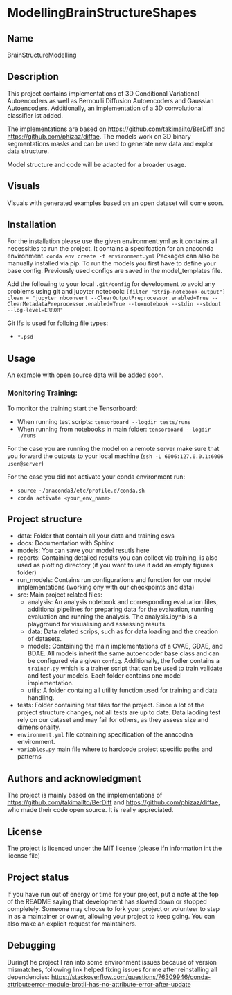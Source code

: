# ModellingBrainStructureShapes

## Name
BrainStructureModelling

## Description
This project contains implementations of 3D Conditional Variational Autoencoders as well as Bernoulli Diffusion Autoencoders and Gaussian Autoencoders.
Additionally, an implementation of a 3D convolutional classifier ist added.

The implementations are based on https://github.com/takimailto/BerDiff and https://github.com/phizaz/diffae.
The models work on 3D binary segmentations masks and can be used to generate new data and explor data structure.

Model structure and code will be adapted for a broader usage.

## Visuals
Visuals with generated examples based on an open dataset will come soon.

## Installation
For the installation please use the given environment.yml as it contains all necessities to run the project. It contains a specifcation for an anaconda environment.
`conda env create -f environment.yml`
Packages can also be manually installed via pip.
To run the models you first have to define your base config. Previously used configs are saved in the model_templates file.

Add the following to your local `.git/config` for development to avoid any problems using git and jupyter notebook:
`[filter "strip-notebook-output"]
clean = "jupyter nbconvert --ClearOutputPreprocessor.enabled=True --ClearMetadataPreprocessor.enabled=True --to=notebook --stdin --stdout --log-level=ERROR"`

Git lfs is used for folloing file types:
* `*.psd`

## Usage
An example with open source data will be added soon.

### Monitoring Training:
To monitor the training start the Tensorboard: 
+ When running test scripts: `tensorboard --logdir tests/runs`
+ When running from notebooks in main folder: `tensorboard --logdir ./runs`

For the case you are running the model on a remote server make sure that you forward the outputs to your local machine 
(`ssh -L 6006:127.0.0.1:6006 user@server`)

For the case you did not activate your conda environment run:
* `source ~/anaconda3/etc/profile.d/conda.sh`
* `conda activate <your_env_name>`

## Project structure 
* data: Folder that contain all your data and training csvs
* docs: Documentation with Sphinx
* models: You can save your model resutls here
* reports: Containing detailed results you can collect via training, is also used as plotting directory (if you want to use it add an empty figures folder)
* run_models: Contains run configurations and function for our model implementations (working ony with our checkpoints and data)
* src: Main project related files:
  * analysis: An analysis notebook and corresponding evaluation files, additional pipelines for preparing data for the evaluation, running evaluation and running the analysis. The analysis.ipynb is a playground for visualising and assessing results.
  * data: Data related scrips, such as for data loading and the creation of datasets.
  * models: Containing the main implementations of a CVAE, GDAE, and BDAE. All models inherit the same autoencoder base class and can be configured via a given `config`. Additionally, the fodler contains a `trainer.py` which is a trainer script that can be used to train validate and test your models. Each folder contains one model implementation.
  * utils: A folder containg all utility function used for training and data handling.
* tests: Folder containing test files for the project. Since a lot of the project structure changes, not all tests are up to date. Data laoding test rely on our dataset and may fail for others, as they assess size and dimensionality.
*  `environment.yml` file cotnaining specification of the anacodna environment.
*  `variables.py` main file where to hardcode project specific paths and patterns
## Authors and acknowledgment
The project is mainly based on the implementations of https://github.com/takimailto/BerDiff and https://github.com/phizaz/diffae, who made their code open source.
It is really appreciated.

## License
The project is licenced under the MIT license (please ifn information int the license file)

## Project status
If you have run out of energy or time for your project, put a note at the top of the README saying that development has slowed down or stopped completely. Someone may choose to fork your project or volunteer to step in as a maintainer or owner, allowing your project to keep going. You can also make an explicit request for maintainers.

## Debugging
Duringt he project I ran into some environment issues because of version mismatches, following link helped fixing issues for me after reinstalling all dependencies:
https://stackoverflow.com/questions/76309946/conda-attributeerror-module-brotli-has-no-attribute-error-after-update
